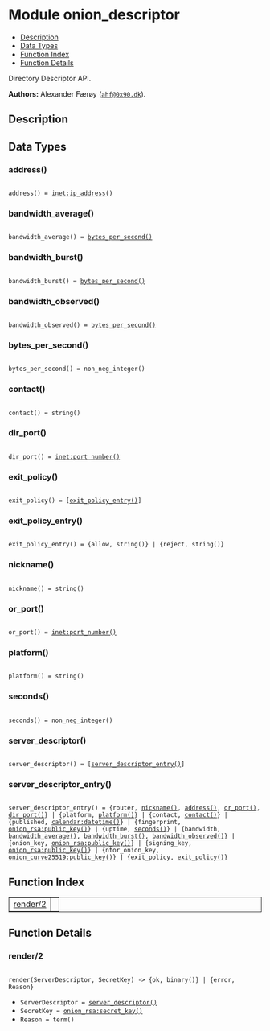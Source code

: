 

# Module onion_descriptor #
* [Description](#description)
* [Data Types](#types)
* [Function Index](#index)
* [Function Details](#functions)

Directory Descriptor API.

__Authors:__ Alexander Færøy ([`ahf@0x90.dk`](mailto:ahf@0x90.dk)).

<a name="description"></a>

## Description ##

<a name="types"></a>

## Data Types ##




### <a name="type-address">address()</a> ###


<pre><code>
address() = <a href="inet.md#type-ip_address">inet:ip_address()</a>
</code></pre>




### <a name="type-bandwidth_average">bandwidth_average()</a> ###


<pre><code>
bandwidth_average() = <a href="#type-bytes_per_second">bytes_per_second()</a>
</code></pre>




### <a name="type-bandwidth_burst">bandwidth_burst()</a> ###


<pre><code>
bandwidth_burst() = <a href="#type-bytes_per_second">bytes_per_second()</a>
</code></pre>




### <a name="type-bandwidth_observed">bandwidth_observed()</a> ###


<pre><code>
bandwidth_observed() = <a href="#type-bytes_per_second">bytes_per_second()</a>
</code></pre>




### <a name="type-bytes_per_second">bytes_per_second()</a> ###


<pre><code>
bytes_per_second() = non_neg_integer()
</code></pre>




### <a name="type-contact">contact()</a> ###


<pre><code>
contact() = string()
</code></pre>




### <a name="type-dir_port">dir_port()</a> ###


<pre><code>
dir_port() = <a href="inet.md#type-port_number">inet:port_number()</a>
</code></pre>




### <a name="type-exit_policy">exit_policy()</a> ###


<pre><code>
exit_policy() = [<a href="#type-exit_policy_entry">exit_policy_entry()</a>]
</code></pre>




### <a name="type-exit_policy_entry">exit_policy_entry()</a> ###


<pre><code>
exit_policy_entry() = {allow, string()} | {reject, string()}
</code></pre>




### <a name="type-nickname">nickname()</a> ###


<pre><code>
nickname() = string()
</code></pre>




### <a name="type-or_port">or_port()</a> ###


<pre><code>
or_port() = <a href="inet.md#type-port_number">inet:port_number()</a>
</code></pre>




### <a name="type-platform">platform()</a> ###


<pre><code>
platform() = string()
</code></pre>




### <a name="type-seconds">seconds()</a> ###


<pre><code>
seconds() = non_neg_integer()
</code></pre>




### <a name="type-server_descriptor">server_descriptor()</a> ###


<pre><code>
server_descriptor() = [<a href="#type-server_descriptor_entry">server_descriptor_entry()</a>]
</code></pre>




### <a name="type-server_descriptor_entry">server_descriptor_entry()</a> ###


<pre><code>
server_descriptor_entry() = {router, <a href="#type-nickname">nickname()</a>, <a href="#type-address">address()</a>, <a href="#type-or_port">or_port()</a>, <a href="#type-dir_port">dir_port()</a>} | {platform, <a href="#type-platform">platform()</a>} | {contact, <a href="#type-contact">contact()</a>} | {published, <a href="calendar.md#type-datetime">calendar:datetime()</a>} | {fingerprint, <a href="onion_rsa.md#type-public_key">onion_rsa:public_key()</a>} | {uptime, <a href="#type-seconds">seconds()</a>} | {bandwidth, <a href="#type-bandwidth_average">bandwidth_average()</a>, <a href="#type-bandwidth_burst">bandwidth_burst()</a>, <a href="#type-bandwidth_observed">bandwidth_observed()</a>} | {onion_key, <a href="onion_rsa.md#type-public_key">onion_rsa:public_key()</a>} | {signing_key, <a href="onion_rsa.md#type-public_key">onion_rsa:public_key()</a>} | {ntor_onion_key, <a href="onion_curve25519.md#type-public_key">onion_curve25519:public_key()</a>} | {exit_policy, <a href="#type-exit_policy">exit_policy()</a>}
</code></pre>

<a name="index"></a>

## Function Index ##


<table width="100%" border="1" cellspacing="0" cellpadding="2" summary="function index"><tr><td valign="top"><a href="#render-2">render/2</a></td><td></td></tr></table>


<a name="functions"></a>

## Function Details ##

<a name="render-2"></a>

### render/2 ###

<pre><code>
render(ServerDescriptor, SecretKey) -&gt; {ok, binary()} | {error, Reason}
</code></pre>

<ul class="definitions"><li><code>ServerDescriptor = <a href="#type-server_descriptor">server_descriptor()</a></code></li><li><code>SecretKey = <a href="onion_rsa.md#type-secret_key">onion_rsa:secret_key()</a></code></li><li><code>Reason = term()</code></li></ul>

